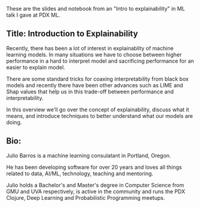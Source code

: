 These are the slides and notebook from an "Intro to explainability" in ML talk I gave at PDX ML.

## Title: Introduction to Explainability

Recently, there has been a lot of interest in explainablity of machine learning models. In many situations we have to choose between higher performance in a hard to interpret model and sacrificing performance for an easier to explain model.

There are some standard tricks for coaxing interpretability from black box models and recently there have been other advances such as LIME and Shap values that help us in this trade-off between performance and interpretability.

In this overview we'll go over the concept of explainability, discuss what it means, and introduce techniques to better understand what our models are doing.


## Bio:

Julio Barros is a machine learning consulatant in Portland, Oregon.

He has been developing software for over 20 years and loves all things related to data, AI/ML, technology, teaching and mentoring.

Julio holds a Bachelor's and Master's degree in Computer Science from GMU and UVA respectively, is active in the community and runs the PDX Clojure, Deep Learning and Probabilistic Programming meetups.
